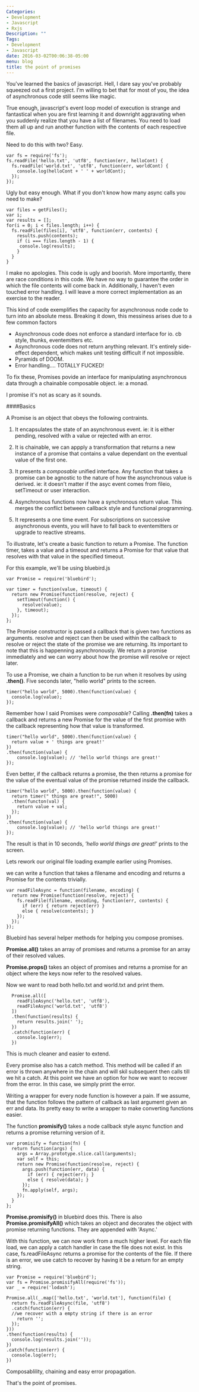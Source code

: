 ```yaml
---
Categories:
- Development
- Javascript
- Rxjs
Description: ""
Tags:
- Development
- Javascript
date: 2016-03-02T00:06:38-05:00
menu: blog
title: the point of promises
---
```


You've learned the basics of javascript. Hell, I dare say you've probably squeezed out a first project. I'm willing to bet that for most of you, the idea of asynchronous code still seems like magic.

True enough, javascript's event loop model of execution is strange and fantastical when you are first learning it and downright aggravating when you suddenly realize that you have a list of filenames. You need to load them all up and run another function with the contents of each respective file. 

Need to do this with two? Easy.
<!--more--> 
```language-javascript
var fs = require('fs');
fs.readFile('hello.txt', 'utf8', function(err, helloCont) {
  fs.readFile('world.txt', 'utf8', function(err, worldCont) {
  	console.log(helloCont + ' ' + worldCont);
  });
});
```

Ugly but easy enough. What if you don't know how many async calls you need to make? 

```language-javascript
var files = getFiles();
var i;
var results = [];
for(i = 0; i < files.length; i++) {
  fs.readFile(files[i], 'utf8', function(err, contents) {
  	results.push(contents);
    if (i === files.length - 1) {
     console.log(results);
    }
  }
}
```

I make no apologies. This code is ugly and boorish. More importantly, there are race conditions in this code. We have no way to guarantee the order in which the file contents will come back in. Additionally, I haven't even touched error handling. I will leave a more correct implementation as an exercise to the reader. 

This kind of code exemplifies the capacity for asynchronous node code to turn into an absolute mess. Breaking it down, this messiness arises due to a few common factors

* Asynchronous code does not enforce a standard interface for io. cb style, thunks, eventemitters etc.
* Asynchronous code does not return anything relevant. It's entirely side-effect dependent, which makes unit testing difficult if not impossible.
* Pyramids of DOOM.
* Error handling.... TOTALLY FUCKED!

To fix these, Promises povide an interface for manipulating asynchronous data through a chainable composable object. ie: a monad.

I promise it's not as scary as it sounds.

####Basics

A Promise is an object that obeys the following contraints.

1. It encapsulates the state of an asynchronous event. ie: it is either pending, resolved with a value or rejected with an error.

2. It is chainable, we can appply a transformation that returns a new instance of a promise that contains a value dependant on the eventual value of the first one.

3. It presents a *composable* unified interface. Any function that takes a promise can be agnostic to the nature of how the asynchronous value is derived. ie: it doesn't matter if the asyc event comes from fileio, setTimeout or user interaction.

4. Asynchronous functions now have a synchronous return value. This merges the conflict between callback style and functional programming.

5. It represents a one time event. For subscriptions on successive asynchronous events, you will have to fall back to eventemitters or upgrade to reactive streams.

To illustrate, let's create a basic function to return a Promise. The function timer, takes a value and a timeout and returns a Promise for that value that resolves with that value in the specified timeout.

For this example, we'll be using bluebird.js

```language-javascript
var Promise = require('bluebird');

var timer = function(value, timeout) {
  return new Promise(function(resolve, reject) {
  	setTimout(function() {
      resolve(value);
    }, timeout);
  });
};
```

The Promise constructor is passed a callback that is given two functions as arguments. resolve and reject can then be used within the callback to resolve or reject the state of the promise we are returning. Its important to note that this is happenning asynchronously. We return a promise immediately and we can worry about how the promise will resolve or reject later.


To use a Promise, we chain a function to be run when it resolves by using **.then()**. Five seconds later, "hello world" prints to the screen. 

```language-javascript
timer("hello world", 5000).then(function(value) {
  console.log(value);
});
```

Remember how I said Promises were *composable*? Calling **.then(fn)** takes a callback and returns a new Promise for the value of the first promise with the callback representing how that value is transformed.

```language-javascript
timer("hello world", 5000).then(function(value) {
  return value + ' things are great!'
})
.then(function(value) {
	console.log(value); // 'hello world things are great!'
});

```

Even better, if the callback returns a promise, the then returns a promise for the value of the eventual value of the promise returned inside the callback.

```language-javascript
timer("hello world", 5000).then(function(value) {
  return timer(" things are great!", 5000)
  .then(functon(val) {
    return value + val;
  });
})
.then(function(value) {
	console.log(value); // 'hello world things are great!'
});

```

The result is that in 10 seconds, *'hello world things are great!'* prints to the screen.

Lets rework our original file loading example earlier using Promises.

we can write a function that takes a filename and encoding and returns a Promise for the contents trivially.

```language-javascript
var readFileAsync = function(filename, encoding) {
  return new Promise(function(resolve, reject) {
  	fs.readFile(filename, encoding, function(err, contents) {
      if (err) { return reject(err) }
      else { resolve(contents); }
    });
  });
});
```

Bluebird has several helper methods for helping you compose promises. 

**Promise.all()** takes an array of promises and returns a promise for an array of their resolved values.

**Promise.props()** takes an object of promises and returns a promise for an object where the keys now refer to the resolved values.

Now we want to read both hello.txt and world.txt and print them. 

```language-javascript
  Promise.all([
    readFileAsync('hello.txt', 'utf8'),   
    readFileAsync('world.txt', 'utf8')
  ])
  .then(function(results) {
  	return results.join(' ');
  })
  .catch(function(err) {
  	console.log(err);
  })
```

This is much cleaner and easier to extend.

Every promise also has a catch method. This method will be called if an error is thrown anywhere in the chain and will skil subsequent then calls till we hit a catch. At this point we have an option for how we want to recover from the error. In this case, we simply print the error.

Writing a wrapper for every node function is however a pain. If we assume, that the function follows the pattern of callback as last argument given an err and data. Its pretty easy to write a wrapper to make converting functions easier.

The function **promisify()** takes a node callback style async function and returns a promise returning version of it.

```language-javascript
var promisify = function(fn) {
  return function(args) {
  	args = Array.prototype.slice.call(arguments);
    var self = this;
    return new Promise(function(resolve, reject) {
      args.push(function(err, data) {
        if (err) { reject(err); }
        else { resolve(data); }
      });
      fn.apply(self, args);
    });
  }
};

```

**Promise.promisify()** in bluebird does this. There is also **Promise.promisifyAll()** which takes an object and decorates the object with promise returning functions. They are appended with 'Async.' 

With this function, we can now work from a much higher level. For each file load, we can apply a catch handler in case the file does not exist. In this case, fs.readFileAsync returns a promise for the contents of the file. If there is an error, we use catch to recover by having it be a  return for an empty string.

```language-javascript
var Promise = require('bluebird');
var fs = Promise.promisifyAll(require('fs'));
var _ = require('lodash');

Promise.all(_.map(['hello.txt', 'world.txt'], function(file) {
  return fs.readFileAsync(file, 'utf8')
  .catch(function(err) {
  //we recover with a empty string if there is an error
    return ''; 
  });
}))
.then(function(results) {
  console.log(results.join(''));
})
.catch(function(err) {
  console.log(err);
})

```

Composablility, chaining and easy error propagation. 

That's the point of promises.

